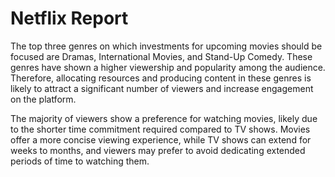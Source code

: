 # Netflix Report
The top three genres on which investments for upcoming movies should be focused are Dramas, International Movies, and Stand-Up Comedy. These genres have shown a higher viewership and popularity among the audience. Therefore, allocating resources and producing content in these genres is likely to attract a significant number of viewers and increase engagement on the platform. 

The majority of viewers show a preference for watching movies, likely due to the shorter time commitment required compared to TV shows. Movies offer a more concise viewing experience, while TV shows can extend for weeks to months, and viewers may prefer to avoid dedicating extended periods of time to watching them.
